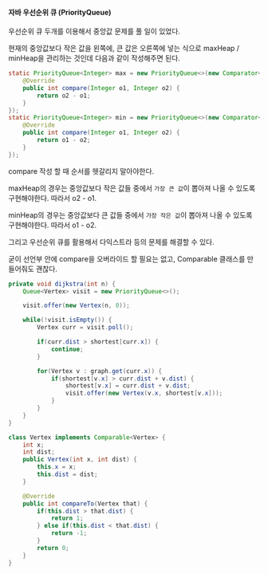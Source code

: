 #### 자바 우선순위 큐 (PriorityQueue)

우선순위 큐 두개를 이용해서 중앙값 문제를 풀 일이 있었다.

현재의 중앙값보다 작은 값을 왼쪽에, 큰 값은 오른쪽에 넣는 식으로 maxHeap / minHeap을 관리하는 것인데 다음과 같이 작성해주면 된다.

```java
static PriorityQueue<Integer> max = new PriorityQueue<>(new Comparator<Integer>() {
    @Override
    public int compare(Integer o1, Integer o2) {
        return o2 - o1;
    }
});
static PriorityQueue<Integer> min = new PriorityQueue<>(new Comparator<Integer>() {
    @Override
    public int compare(Integer o1, Integer o2) {
        return o1 - o2;
    }
});
```

compare 작성 할 때 순서를 헷갈리지 말아야한다.

maxHeap의 경우는 중앙값보다 작은 값들 중에서 `가장 큰 값`이 뽑아져 나올 수 있도록 구현해야한다. 따라서 o2 - o1.

minHeap의 경우는 중앙값보다 큰 값들 중에서 `가장 작은 값`이 뽑아져 나올 수 있도록 구현해야한다. 따라서 o1 - o2.


그리고 우선순위 큐를 활용해서 다익스트라 등의 문제를 해결할 수 있다.

굳이 선언부 안에 compare을 오버라이드 할 필요는 없고, Comparable 클래스를 만들어줘도 괜찮다.

```java
private void dijkstra(int n) {
    Queue<Vertex> visit = new PriorityQueue<>();

    visit.offer(new Vertex(n, 0));

    while(!visit.isEmpty()) {
        Vertex curr = visit.poll();

        if(curr.dist > shortest[curr.x]) {
            continue;
        }

        for(Vertex v : graph.get(curr.x)) {
            if(shortest[v.x] > curr.dist + v.dist) {
                shortest[v.x] = curr.dist + v.dist;
                visit.offer(new Vertex(v.x, shortest[v.x]));
            }
        }
    }
}

class Vertex implements Comparable<Vertex> {
    int x;
    int dist;
    public Vertex(int x, int dist) {
        this.x = x;
        this.dist = dist;
    }

    @Override
    public int compareTo(Vertex that) {
        if(this.dist > that.dist) {
            return 1;
        } else if(this.dist < that.dist) {
            return -1;
        }
        return 0;
    }
}
```